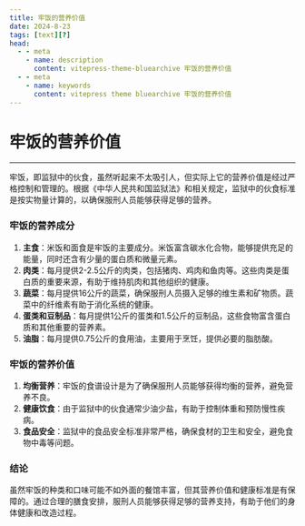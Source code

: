 ```yaml
---
title: 牢饭的营养价值
date: 2024-8-23
tags: [text][?]
head:
  - - meta
    - name: description
      content: vitepress-theme-bluearchive 牢饭的营养价值
  - - meta
    - name: keywords
      content: vitepress theme bluearchive 牢饭的营养价值
---
```


# 牢饭的营养价值

---
牢饭，即监狱中的伙食，虽然听起来不太吸引人，但实际上它的营养价值是经过严格控制和管理的。根据《中华人民共和国监狱法》和相关规定，监狱中的伙食标准是按实物量计算的，以确保服刑人员能够获得足够的营养。

### 牢饭的营养成分

1. **主食**：米饭和面食是牢饭的主要成分。米饭富含碳水化合物，能够提供充足的能量，同时还含有少量的蛋白质和微量元素。
2. **肉类**：每月提供2-2.5公斤的肉类，包括猪肉、鸡肉和鱼肉等。这些肉类是蛋白质的重要来源，有助于维持肌肉和其他组织的健康。
3. **蔬菜**：每月提供16公斤的蔬菜，确保服刑人员摄入足够的维生素和矿物质。蔬菜中的纤维素有助于消化系统的健康。
4. **蛋类和豆制品**：每月提供1公斤的蛋类和1.5公斤的豆制品，这些食物富含蛋白质和其他重要的营养素。
5. **油脂**：每月提供0.75公斤的食用油，主要用于烹饪，提供必要的脂肪酸。

### 牢饭的营养价值

1. **均衡营养**：牢饭的食谱设计是为了确保服刑人员能够获得均衡的营养，避免营养不良。
2. **健康饮食**：由于监狱中的伙食通常少油少盐，有助于控制体重和预防慢性疾病。
3. **食品安全**：监狱中的食品安全标准非常严格，确保食材的卫生和安全，避免食物中毒等问题。

### 结论

虽然牢饭的种类和口味可能不如外面的餐馆丰富，但其营养价值和健康标准是有保障的。通过合理的膳食安排，服刑人员能够获得足够的营养支持，有助于他们的身体健康和改造过程。
